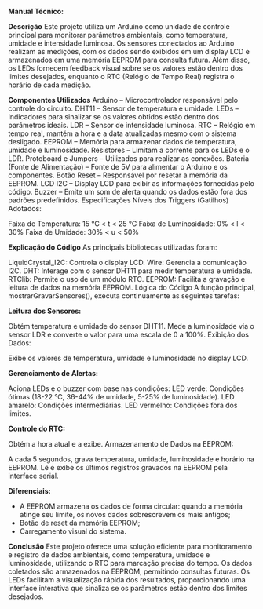 **Manual Técnico:**

**Descrição**
Este projeto utiliza um Arduino como unidade de controle principal para monitorar parâmetros ambientais, como temperatura, umidade e intensidade luminosa. Os sensores conectados ao Arduino realizam as medições, com os dados sendo exibidos em um display LCD e armazenados em uma memória EEPROM para consulta futura. Além disso, os LEDs fornecem feedback visual sobre se os valores estão dentro dos limites desejados, enquanto o RTC (Relógio de Tempo Real) registra o horário de cada medição.

**Componentes Utilizados**
Arduino – Microcontrolador responsável pelo controle do circuito.
DHT11 – Sensor de temperatura e umidade.
LEDs – Indicadores para sinalizar se os valores obtidos estão dentro dos parâmetros ideais.
LDR – Sensor de intensidade luminosa.
RTC – Relógio em tempo real, mantém a hora e a data atualizadas mesmo com o sistema desligado.
EEPROM – Memória para armazenar dados de temperatura, umidade e luminosidade.
Resistores – Limitam a corrente para os LEDs e o LDR.
Protoboard e Jumpers – Utilizados para realizar as conexões.
Bateria (Fonte de Alimentação) – Fonte de 5V para alimentar o Arduino e os componentes.
Botão Reset – Responsável por resetar a memória da EEPROM.
LCD I2C – Display LCD para exibir as informações fornecidas pelo código.
Buzzer – Emite um som de alerta quando os dados estão fora dos padrões predefinidos.
Especificações
Níveis dos Triggers (Gatilhos) Adotados:

Faixa de Temperatura: 15 °C < t < 25 °C
Faixa de Luminosidade: 0% < l < 30%
Faixa de Umidade: 30% < u < 50%

**Explicação do Código**
As principais bibliotecas utilizadas foram:

LiquidCrystal_I2C: Controla o display LCD.
Wire: Gerencia a comunicação I2C.
DHT: Interage com o sensor DHT11 para medir temperatura e umidade.
RTClib: Permite o uso de um módulo RTC.
EEPROM: Facilita a gravação e leitura de dados na memória EEPROM.
Lógica do Código
A função principal, mostrarGravarSensores(), executa continuamente as seguintes tarefas:

**Leitura dos Sensores:**

Obtém temperatura e umidade do sensor DHT11.
Mede a luminosidade via o sensor LDR e converte o valor para uma escala de 0 a 100%.
Exibição dos Dados:

Exibe os valores de temperatura, umidade e luminosidade no display LCD.

**Gerenciamento de Alertas:**

Aciona LEDs e o buzzer com base nas condições:
LED verde: Condições ótimas (18-22 °C, 36-44% de umidade, 5-25% de luminosidade).
LED amarelo: Condições intermediárias.
LED vermelho: Condições fora dos limites.

**Controle do RTC:**

Obtém a hora atual e a exibe.
Armazenamento de Dados na EEPROM:

A cada 5 segundos, grava temperatura, umidade, luminosidade e horário na EEPROM.
Lê e exibe os últimos registros gravados na EEPROM pela interface serial.

**Diferenciais:**

- A EEPROM armazena os dados de forma circular: quando a memória atinge seu limite, os novos dados sobrescrevem os mais antigos;
- Botão de reset da memória EEPROM;
- Carregamento visual do sistema.

**Conclusão**
Este projeto oferece uma solução eficiente para monitoramento e registro de dados ambientais, como temperatura, umidade e luminosidade, utilizando o RTC para marcação precisa do tempo. Os dados coletados são armazenados na EEPROM, permitindo consultas futuras. Os LEDs facilitam a visualização rápida dos resultados, proporcionando uma interface interativa que sinaliza se os parâmetros estão dentro dos limites desejados.

